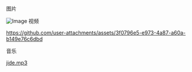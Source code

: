 图片

![Image](https://github.com/user-attachments/assets/6b761f84-b4e0-4468-a0b3-812d479652a8)
视频

https://github.com/user-attachments/assets/3f0796e5-e973-4a87-a60a-b149e76c6dbd

音乐

[jide.mp3](https://github.com/user-attachments/files/22493081/jide.mp3)
